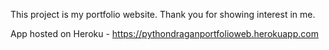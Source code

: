 This project is my portfolio website.
Thank you for showing interest in me.

App hosted on Heroku - <a href = "https://pythondraganportfolioweb.herokuapp.com/projects">https://pythondraganportfolioweb.herokuapp.com</a>

